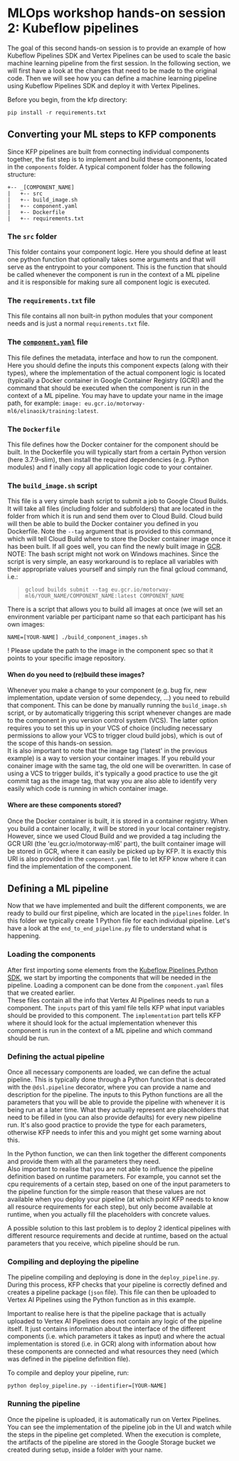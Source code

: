 # MLOps workshop hands-on session 2: Kubeflow pipelines

The goal of this second hands-on session is to provide an example of how Kubeflow Pipelines SDK and Vertex Pipelines can be used to scale the basic machine learning pipeline from the first session. 
In the following section, we will first have a look at the changes that need to be made to the original code. 
Then we will see how you can define a machine learning pipeline using Kubeflow Pipelines SDK and deploy it with Vertex Pipelines.

Before you begin, from the kfp directory:
```
pip install -r requirements.txt
```

## Converting your ML steps to KFP components
Since KFP pipelines are built from connecting individual components together, the fist step is to implement and build these components, located in the `components` folder. 
A typical component folder has the following structure:

```
+-- _[COMPONENT_NAME]  
|   +-- src  
|   +-- build_image.sh  
|   +-- component.yaml  
|   +-- Dockerfile  
|   +-- requirements.txt  
```

### The `src` folder
This folder contains your component logic. 
Here you should define at least one python function that optionally takes some arguments and that will serve as the entrypoint to your component. 
This is the function that should be called whenever the component is run in the context of a ML pipeline and it is responsible for making sure all component logic is executed.

### The `requirements.txt` file
This file contains all non built-in python modules that your component needs and is just a normal `requirements.txt` file.

### The [`component.yaml`](https://www.kubeflow.org/docs/pipelines/reference/component-spec/) file
This file defines the metadata, interface and how to run the component. 
Here you should define the inputs this component expects (along with their types), where the implementation of the actual component logic is located (typically a Docker container 
in Google Container Registry (GCR)) and the command that should be executed when the component is run in the context of a ML pipeline. You may have to update your name in the image path, for example: `image: eu.gcr.io/motorway-ml6/elinaoik/training:latest`.

### The `Dockerfile`
This file defines how the Docker container for the component should be built. 
In the Dockerfile you will typically start from a certain Python version (here 3.7.9-slim), then install the required dependencies (e.g. Python modules) and f
inally copy all application logic code to your container.   

### The `build_image.sh` script
This file is a very simple bash script to submit a job to Google Cloud Builds. 
It will take all files (including folder and subfolders) that are located in the folder from which it is run and send them over to Cloud Build. 
Cloud build will then be able to build the Docker container you defined in you Dockerfile. Note the `--tag` argument that is provided to this command, which will tell Cloud Build where to store the Docker container image once it has been built. 
If all goes well, you can find the newly built image in [GCR](https://console.cloud.google.com/gcr/images/gothic-parsec-308513?project=gothic-parsec-308513).  
NOTE: The bash script might not work on Windows machines. 
Since the script is very simple, an easy workaround is to replace all variables with their appropriate values yourself and simply run the final gcloud command, i.e.:

> `gcloud builds submit --tag eu.gcr.io/motorway-ml6/YOUR_NAME/COMPONENT_NAME:latest COMPONENT_NAME`

There is a script that allows you to build all images at once (we will set an environment variable per participant name so that each participant has his own images:

```
NAME=[YOUR-NAME] ./build_component_images.sh
```

! Please update the path to the image in the component spec so that it points to your specific image repository.

#### When do you need to (re)build these images?
Whenever you make a change to your component (e.g. bug fix, new implementation, update version of some dependecy, ...) you need to rebuild that component. 
This can be done by manually running the `build_image.sh` script, or by automatically triggering this script whenever changes are made to the component in you version control system (VCS). 
The latter option requires you to set this up in your VCS of choice (including necessary permissions to allow your VCS to trigger cloud build jobs), which is out of the scope of this hands-on session.  
It is also important to note that the image tag ('latest' in the previous example) is a way to version your container images. 
If you rebuild your conainer image with the same tag, the old one will be overwritten. In case of using a VCS to trigger builds, it's typically a good practice to use the git commit tag as the image tag, that way you are also able to identify very easily which code is running in which container image.  

#### Where are these components stored?
Once the Docker container is built, it is stored in a container registry. When you build a container locally, it will be stored in your local container registry.
However, since we used Cloud Build and we provided a tag including the GCR URI (the 'eu.gcr.io/motorway-ml6' part), the built container image will be stored in GCR, where it can easily be picked up by KFP. 
It is exactly this URI is also provided in the `component.yaml` file to let KFP know where it can find the implementation of the component.  

## Defining a ML pipeline
Now that we have implemented and built the different components, we are ready to build our first pipeline, which are located in the `pipelines` folder. 
In this folder we typically create 1 Python file for each individual pipeline. Let's have a look at the `end_to_end_pipeline.py` file to understand what is happening.

### Loading the components
After first importing some elements from the [Kubeflow Pipelines Python SDK](https://www.kubeflow.org/docs/pipelines/sdk/), we start by importing the components that will be needed in the pipeline. Loading a component can be done from the `component.yaml` files that we created earlier.   
These files contain all the info that Vertex AI Pipelines needs to run a component. 
The `inputs` part of this yaml file tells KFP what input variables should be provided to this component. The `implementation` part tells KFP where it should look for the actual implementation whenever this component is run in the context of a ML pipeline and which command should be run.

### Defining the actual pipeline
Once all necessary components are loaded, we can define the actual pipeline. 
This is typically done through a Python function that is decorated with the `@dsl.pipeline` decorator, where you can provide a name and description for the pipeline. The inputs to this Python functions are all the parameters that you will be able to provide the pipeline with whenever it is being run at a later time. What they actually represent are placeholders that need to be filled in (you can also provide defaults) for every new pipeline run. It's also good practice to provide the type for each parameters, otherwise KFP needs to infer this and you might get some warning about this.  

In the Python function, we can then link together the different components and provide them with all the parameters they need.  
Also important to realise that you are not able to influence the pipeline definition based on runtime parameters. For example, you cannot set the cpu requirements of a certain step, based on one of the input parameters to the pipeline function for the simple reason that these values are not available when you deploy your pipeline (at which point KFP needs to know all resource requirements for each step), but only become available at runtime, when you actually fill the placeholders with concrete values.  

A possible solution to this last problem is to deploy 2 identical pipelines with different resource requirements and decide at runtime, based on the actual parameters that you receive, which pipeline should be run.

### Compiling and deploying the pipeline

The pipeline compiling and deploying is done in the `deploy_pipeline.py`.
During this process, KFP checks that your pipeline is correctly defined and creates a pipeline package (`json` file). 
This file can then be uploaded to Vertex AI Pipelines using the Python function as in this example.  

Important to realise here is that the pipeline package that is actually uploaded to Vertex AI Pipelines does not contain any logic of the pipeline itself. 
It just contains information about the interface of the different components (i.e. which parameters it takes as input) and where the actual implementation is stored (i.e. in GCR) 
along with information about how these components are connected and what resources they need (which was defined in the pipeline definition file).

To compile and deploy your pipeline, run:

```
python deploy_pipeline.py --identifier=[YOUR-NAME]
```

### Running the pipeline
Once the pipeline is uploaded, it is automatically run on Vertex Pipelines. You can see the implementation of the pipeline job in the UI and watch while the steps in the pipeline get completed.
When the execution is complete, the artifacts of the pipeline are stored in the Google Storage bucket we created during setup, inside a folder with your name.

